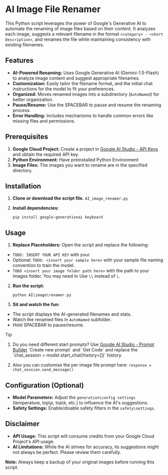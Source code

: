 # AI Image File Renamer

This Python script leverages the power of Google's Generative AI to automate the renaming of image files based on their content. It analyzes each image, suggests a relevant filename in the format `<category> - <short Description>`, and renames the file while maintaining consistency with existing filenames.

## Features

- **AI-Powered Renaming:** Uses Google Generative AI (Gemini-1.5-Flash) to analyze image content and suggest appropriate filenames.
- **Customization:** Easily tailor the filename format, and the initial chat instructions for the model to fit your preferences.
- **Organized:** Moves renamed images into a subdirectory (`AutoNamed`) for better organization.
- **Pause/Resume:** Use the SPACEBAR to pause and resume the renaming process.
- **Error Handling:** Includes mechanisms to handle common errors like missing files and permissions.

## Prerequisites

1. **Google Cloud Project:** Create a project in [Google AI Studio - API Keys](https://aistudio.google.com/app/apikey) and obtain the required API key.
2. **Python Environment:** Have preinstalled Python Environment
3. **Image Files:** The images you want to rename are in the specified directory.

## Installation

1. **Clone or download the script file.**
	`AI_image_renamer.py`

2. **Install dependencies:**
	```
	pip install google-generativeai keyboard
	```

## Usage
1. **Replace Placeholders:**
Open the script and replace the following:
- `TODO: INSERT YOUR API KEY` with your.
- Optional: `TODO: <insert your sample here>` with your sample file naming convention to train the model.
- `TODO <insert your image folder path here>` with the path to your images folder. You may need to Use `\\` instead of `\`.
   
2. **Run the script:**
	```
	python AI\image\renamer.py
	```

3. **Sit and watch the fun:**
- The script displays the AI-generated filenames and stats.
- Watch the renamed files in `AutoNamed` subfolder.
- Hold SPACEBAR to pause/resume.

> [!TIP]
> 1. Do you need different start prompts? Use [Google AI Studio - Prompt Builder]([https://aistudio.google.com/app/apikey](https://aistudio.google.com/app/prompts/new_chat))  `Create new prompt` and `Get Code` and replace the `chat_session = model.start_chat(history=[])` history.
> 
> 2. Also you can customise the per image file prompt here: `response = chat_session.send_message()` 

## Configuration (Optional)

- **Model Parameters:** Adjust the `generation\config settings` (temperature, top\p, top\k, etc.) to influence the AI's suggestions. 
- **Safety Settings:** Enable/disable safety filters in the `safety\settings`.

## Disclaimer

- **API Usage:** This script will consume credits from your Google Cloud Project's API usage.
- **AI Limitations:** While the AI strives for accuracy, its suggestions might not always be perfect. Please review them carefully.

**Note:** Always keep a backup of your original images before running this script.

